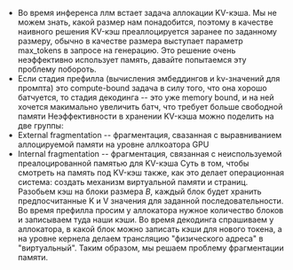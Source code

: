 * Во время инференса ллм встает задача аллокации KV-кэша. Мы не можем знать, какой размер нам понадобится, поэтому в качестве наивного решения KV-кэш преаллоцируется заранее по заданному размеру, обычно в качестве размера выступает параметр max_tokens в запросе на генерацию. Это решение очень неэффективно использует память, давайте попытаемся эту проблему побороть. 
* Если стадия префилла (вычисления эмбеддингов и kv-значений для промпта) это compute-bound задача в силу того, что она хорошо батчуется, то стадия декодинга -- это уже memory bound, и на ней хочется макимально увеличить батч, что требует больше свободной памяти
Неэффективности в хранении KV-кэша можно поделить на две группы:
* External fragmentation -- фрагментация, свазанная с выравниванием аллоцируемой памяти на уровне аллкоатора GPU
* Internal fragmentation -- фрагментация, связанная с неиспользуемой преалоцированной памятью для KV-кэша
Суть в том, чтобы смотреть на память под KV-кэш также, как это делает операционная система: создать механизм виртуальной памяти и страниц. Разобьем кэш на блоки размера $B$, каждый блок будет хранить предпосчитанные K и V значения для заданной последовательности. Во время префилла просим у аллокатора нужное количество блоков и записываем туда наши кэши. Во время декодинга спрашиваем у аллокатора, в какой блок можно записать кэши для нового токена, а на уровне кернела делаем трансляцию "физического адреса" в "виртуальный". Таким образом, мы решаем проблему фрагментации памяти. 